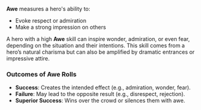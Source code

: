 **Awe** measures a hero's ability to:

- Evoke respect or admiration  
- Make a strong impression on others  

A hero with a high **Awe** skill can inspire wonder, admiration, or even fear, depending on the situation and their intentions. This skill comes from a hero’s natural charisma but can also be amplified by dramatic entrances or impressive attire.

### Outcomes of Awe Rolls
- **Success**: Creates the intended effect (e.g., admiration, wonder, fear).  
- **Failure**: May lead to the opposite result (e.g., disrespect, rejection).  
- **Superior Success**: Wins over the crowd or silences them with awe.  
